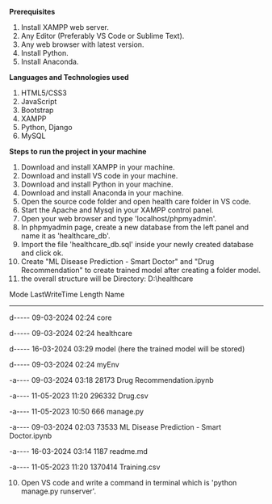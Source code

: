 **Prerequisites**

1. Install XAMPP web server.
2. Any Editor (Preferably VS Code or Sublime Text).
3. Any web browser with latest version.
4. Install Python.
5. Install Anaconda.

**Languages and Technologies used**

1. HTML5/CSS3
2. JavaScript
3. Bootstrap
4. XAMPP
5. Python, Django
6. MySQL

**Steps to run the project in your machine**

1. Download and install XAMPP in your machine.
2. Download and install VS code in your machine.
3. Download and install Python in your machine.
4. Download and install Anaconda in your machine.
5. Open the source code folder and open health care folder in VS code.
6. Start the Apache and Mysql in your XAMPP control panel.
7. Open your web browser and type 'localhost/phpmyadmin'.
8. In phpmyadmin page, create a new database from the left panel and name it as 'healthcare_db'.
9. Import the file 'healthcare_db.sql' inside your newly created database and click ok.
10. Create "ML Disease Prediction - Smart Doctor" and "Drug Recommendation" to create trained model after creating a folder model.
11. the overall structure will be     Directory: D:\healthcare


Mode                 LastWriteTime         Length Name
----                 -------------         ------ ----
d-----        09-03-2024     02:24                core

d-----        09-03-2024     02:24                healthcare

d-----        16-03-2024     03:29                model (here the trained model will be stored)

d-----        09-03-2024     02:24                myEnv

-a----        09-03-2024     03:18          28173 Drug Recommendation.ipynb

-a----        11-05-2023     11:20         296332 Drug.csv

-a----        11-05-2023     10:50            666 manage.py

-a----        09-03-2024     02:03          73533 ML Disease Prediction - Smart Doctor.ipynb

-a----        16-03-2024     03:14           1187 readme.md

-a----        11-05-2023     11:20        1370414 Training.csv

10. Open VS code and write a command in terminal which is 'python manage.py runserver'.
